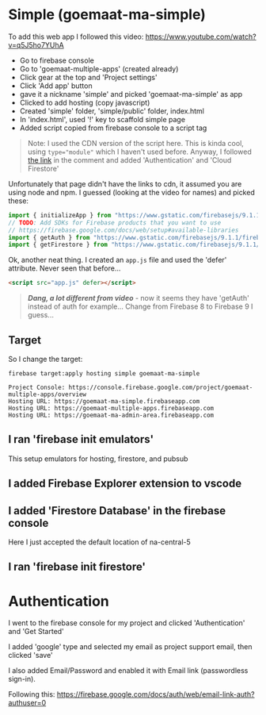 # Simple (goemaat-ma-simple)

To add this web app I followed this video: https://www.youtube.com/watch?v=q5J5ho7YUhA

* Go to firebase console
* Go to 'goemaat-multiple-apps' (created already)
* Click gear at the top and 'Project settings'
* Click 'Add app' button
* gave it a nickname 'simple' and picked 'goemaat-ma-simple' as app
* Clicked to add hosting (copy javascript)
* Created 'simple' folder, 'simple/public' folder, index.html
* In 'index.html', used '!' key to scaffold simple page
* Added script copied from firebase console to a script tag

> Note: I used the CDN version of the script here.  This is kinda cool, using `type="module"`
which I haven't used before.  Anyway, I followed [the link](https://firebase.google.com/docs/web/setup#available-libraries)
in the comment and added 'Authentication' and 'Cloud Firestore'

Unfortunately that page didn't have the links to cdn, it assumed you are using node and npm.
I guessed (looking at the video for names) and picked these:

```js
import { initializeApp } from "https://www.gstatic.com/firebasejs/9.1.1/firebase-app.js";
// TODO: Add SDKs for Firebase products that you want to use
// https://firebase.google.com/docs/web/setup#available-libraries
import { getAuth } from "https://www.gstatic.com/firebasejs/9.1.1/firebase-auth.js";
import { getFirestore } from "https://www.gstatic.com/firebasejs/9.1.1/firebase-firestore.js";
```

Ok, another neat thing.  I created an `app.js` file and used the 'defer' attribute.  Never seen
that before...

```html
<script src="app.js" defer></script>
```

> ***Dang, a lot different from video*** - now it seems they have 'getAuth' instead of auth for example...
Change from Firebase 8 to Firebase 9 I guess...

## Target

So I change the target:

```
firebase target:apply hosting simple goemaat-ma-simple
```

    Project Console: https://console.firebase.google.com/project/goemaat-multiple-apps/overview
    Hosting URL: https://goemaat-ma-simple.firebaseapp.com
    Hosting URL: https://goemaat-multiple-apps.firebaseapp.com
    Hosting URL: https://goemaat-ma-admin-area.firebaseapp.com


## I ran 'firebase init emulators'

This setup emulators for hosting, firestore, and pubsub

## I added Firebase Explorer extension to vscode

## I added 'Firestore Database' in the firebase console

Here I just accepted the default location of na-central-5

## I ran 'firebase init firestore'

# Authentication

I went to the firebase console for my project and clicked 'Authentication' and 'Get Started'

I added 'google' type and selected my email as project support email, then clicked 'save'

I also added Email/Password and enabled it with Email link (passwordless sign-in).

Following this: https://firebase.google.com/docs/auth/web/email-link-auth?authuser=0

